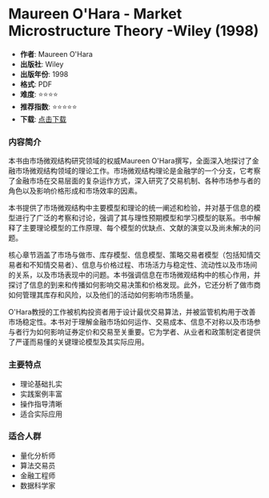 # Maureen O'Hara - Market Microstructure Theory -Wiley (1998)

- **作者**: Maureen O'Hara
- **出版社**: Wiley
- **出版年份**: 1998
- **格式**: PDF
- **难度**: ⭐⭐⭐⭐
- **推荐指数**: ⭐⭐⭐⭐⭐
- **下载**: [点击下载](https://quant-wiki.com/pdf/Maureen%20O%27Hara%20-%20Market%20Microstructure%20Theory%20%20-Wiley%20%281998%29.pdf)

### 内容简介

本书由市场微观结构研究领域的权威Maureen O'Hara撰写，全面深入地探讨了金融市场微观结构领域的理论工作。市场微观结构理论是金融学的一个分支，它考察了金融市场在交易层面的复杂运作方式，深入研究了交易机制、各种市场参与者的角色以及影响价格形成和市场效率的因素。

本书提供了市场微观结构中主要模型和理论的统一阐述和检验，并对基于信息的模型进行了广泛的考察和讨论，强调了其与理性预期模型和学习模型的联系。书中解释了主要理论模型的工作原理、每个模型的优缺点、文献的演变以及尚未解决的问题。

核心章节涵盖了市场与做市、库存模型、信息模型、策略交易者模型（包括知情交易者和不知情交易者）、信息与价格过程、市场活力与稳定性、流动性以及市场间的关系，以及市场表现中的问题。本书强调信息在市场微观结构中的核心作用，并探讨了信息的到来和传播如何影响交易决策和价格发现。此外，它还分析了做市商如何管理其库存和风险，以及他们的活动如何影响市场质量。

O'Hara教授的工作被机构投资者用于设计最优交易算法，并被监管机构用于改善市场稳定性。本书对于理解金融市场如何运作、交易成本、信息不对称以及市场参与者行为如何影响证券定价和交易至关重要。它为学者、从业者和政策制定者提供了严谨而易懂的关键理论模型及其实际应用。

### 主要特点

- 理论基础扎实
- 实践案例丰富
- 操作指导清晰
- 适合实际应用

### 适合人群

- 量化分析师
- 算法交易员
- 金融工程师
- 数据科学家
